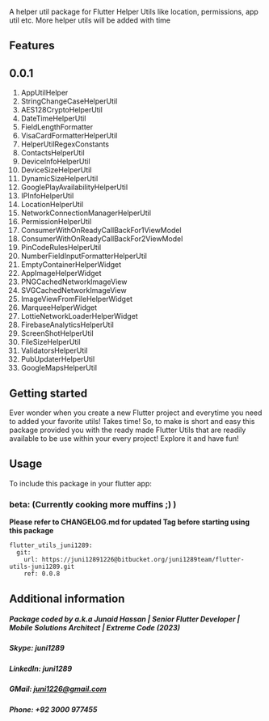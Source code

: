 A helper util package for Flutter Helper Utils like location, permissions, app util etc. More helper utils will be added with time

## Features

## 0.0.1

1. AppUtilHelper
2. StringChangeCaseHelperUtil
3. AES128CryptoHelperUtil
4. DateTimeHelperUtil
5. FieldLengthFormatter
6. VisaCardFormatterHelperUtil
7. HelperUtilRegexConstants
8. ContactsHelperUtil
9. DeviceInfoHelperUtil
10. DeviceSizeHelperUtil
11. DynamicSizeHelperUtil
12. GooglePlayAvailabilityHelperUtil
13. IPInfoHelperUtil
14. LocationHelperUtil
15. NetworkConnectionManagerHelperUtil
16. PermissionHelperUtil
17. ConsumerWithOnReadyCallBackFor1ViewModel
18. ConsumerWithOnReadyCallBackFor2ViewModel
19. PinCodeRulesHelperUtil
20. NumberFieldInputFormatterHelperUtil
21. EmptyContainerHelperWidget
22. AppImageHelperWidget
23. PNGCachedNetworkImageView
24. SVGCachedNetworkImageView
25. ImageViewFromFileHelperWidget
26. MarqueeHelperWidget
27. LottieNetworkLoaderHelperWidget
28. FirebaseAnalyticsHelperUtil
29. ScreenShotHelperUtil
30. FileSizeHelperUtil
31. ValidatorsHelperUtil
32. PubUpdaterHelperUtil
33. GoogleMapsHelperUtil

## Getting started

Ever wonder when you create a new Flutter project and everytime you need to added your favorite utils! Takes time! So, to make is short and easy
this package provided you with the ready made Flutter Utils that are readily available to be use within your every project! Explore it and have fun!

## Usage

To include this package in your flutter app:

### beta: (Currently cooking more muffins ;) )

**Please refer to CHANGELOG.md for updated Tag before starting using this package**

    flutter_utils_juni1289:
      git:
        url: https://juni12891226@bitbucket.org/juni1289team/flutter-utils-juni1289.git
        ref: 0.0.8

## Additional information

##### Package coded by <juni1289> a.k.a Junaid Hassan | Senior Flutter Developer | Mobile Solutions Architect | Extreme Code (2023)

##### Skype: juni1289

##### LinkedIn: juni1289

##### GMail: <juni1226@gmail.com>

##### Phone: +92 3000 977455
